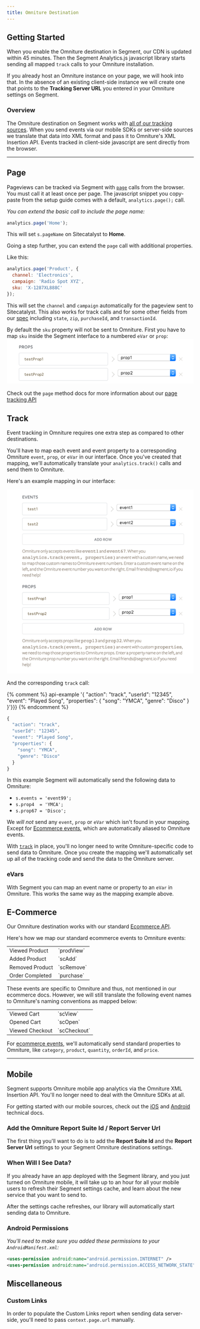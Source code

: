 ```yaml
---
title: Omniture Destination
---
```



## Getting Started

When you enable the Omniture destination in Segment, our CDN is updated within 45 minutes. Then the Segment Analytics.js javascript library starts sending all mapped `track` calls to your Omniture installation.

If you already host an Omniture instance on your page, we will hook into that. In the absence of an existing client-side instance we will create one that points to the **Tracking Server URL** you entered in your Omniture settings on Segment.


### Overview

The Omniture destination on Segment works with [all of our tracking sources](/docs/connections/sources/). When you send events via our mobile SDKs or server-side sources we translate that data into XML format and pass it to Omniture's XML Insertion API. Events tracked in client-side javascript are sent directly from the browser.

- - -

## Page

Pageviews can be tracked via Segment with [`page`](/docs/connections/spec/page/) calls from the browser. You must call it at least once per page. The javascript snippet you copy-paste from the setup guide comes with a default, `analytics.page();` call.

*You can extend the basic call to include the page name:*

```javascript
analytics.page('Home');
```

This will set `s.pageName` on Sitecatalyst to **Home**.

Going a step further, you can extend the `page` call with additional properties.

Like this:

```javascript
analytics.page('Product', {
  channel: 'Electronics',
  campaign: 'Radio Spot XYZ',
  sku: 'X-1287XL888C'
});
```

This will set the `channel` and `campaign` automatically for the pageview sent to Sitecatalyst. This also works for track calls and for some other fields from our [spec](/docs/connections/spec/common/#structure) including `state`, `zip`, `purchaseId`, and `transactionId`.

By default the `sku` property will not be sent to Omniture. First you have to map `sku` inside the Segment interface to a numbered `eVar` or `prop`:
![](images/omnitureprops.png)

Check out the `page` method docs for more information about our [page tracking API](/docs/connections/spec/page/)

## Track

Event tracking in Omniture requires one extra step as compared to other destinations.

You'll have to map each event and event property to a corresponding Omniture `event`, `prop`, or `eVar` in our interface. Once you've created that mapping, we'll automatically translate your `analytics.track()` calls and send them to Omniture.

Here's an example mapping in our interface:

![omnigure segment mapping example](images/omnituretrackprops.png)

And the corresponding `track` call:

{% comment %} api-example '{
  "action": "track",
  "userId": "12345",
  "event": "Played Song",
  "properties": {
    "song": "YMCA",
    "genre": "Disco"
  }
}'}}} {% endcomment %}

```js
{
  "action": "track",
  "userId": "12345",
  "event": "Played Song",
  "properties": {
    "song": "YMCA",
    "genre": "Disco"
  }
}
```

In this example Segment will automatically send the following data to Omniture:

- `s.events = 'event99';`
- `s.prop4  = 'YMCA';`
- `s.prop67 = 'Disco';`


We _will not_ send any `event`, `prop` or `eVar` which isn't found in your mapping. Except for [Ecommerce events](#e-commerce), which are automatically aliased to Omniture events.

With [`track`](/docs/connections/spec/track) in place, you'll no longer need to write Omniture-specific code to send data to Omniture. Once you create the mapping we'll automatically set up all of the tracking code and send the data to the Omniture server.

### eVars

With Segment you can map an event name or property to an  `eVar` in Omniture. This works the same way as the mapping example above.

## E-Commerce

Our Omniture destination works with our standard [Ecommerce API](/docs/connections/spec/ecommerce/v2/).

Here's how we map our standard ecommerce events to Omniture events:

<table>
  <tr>
    <td>Viewed Product</td>
    <td>`prodView`</td>
  </tr>
  <tr>
    <td>Added Product</td>
    <td>`scAdd`</td>
  </tr>
  <tr>
    <td>Removed Product</td>
    <td>`scRemove`</td>
  </tr>
  <tr>
    <td>Order Completed</td>
    <td>`purchase`</td>
  </tr>
</table>

These events are specific to Omniture and thus, not mentioned in our ecommerce docs. However, we will still translate the following event names to Omniture's naming conventions as mapped below:

<table>
  <tr>
    <td>Viewed Cart</td>
    <td>`scView`</td>
  </tr>
  <tr>
    <td>Opened Cart</td>
    <td>`scOpen`</td>
  </tr>
  <tr>
    <td>Viewed Checkout</td>
    <td>`scCheckout`</td>
  </tr>
</table>

For [ecommerce events](#e-commerce), we'll automatically send standard properties to Omniture, like `category`, `product`, `quantity`, `orderId`, and `price`.

- - -

## Mobile

Segment supports Omniture mobile app analytics via the Omniture XML Insertion API. You'll no longer need to deal with the Omniture SDKs at all.

For getting started with our mobile sources, check out the [iOS](/docs/connections/sources/catalog/libraries/mobile/ios) and [Android](/docs/connections/sources/catalog/libraries/mobile/android) technical docs.


### Add the Omniture Report Suite Id / Report Server Url

The first thing you'll want to do is to add the **Report Suite Id** and the **Report Server Url** settings to your Segment Omniture destinations settings.


### When Will I See Data?

If you already have an app deployed with the Segment library, and you just turned on Omniture mobile, it will take up to an hour for all your mobile users to refresh their Segment settings cache, and learn about the new service that you want to send to.

After the settings cache refreshes, our library will automatically start sending data to Omniture.


### Android Permissions

*You'll need to make sure you added these permissions to your `AndroidManifest.xml`:*

```xml
<uses-permission android:name="android.permission.INTERNET" />
<uses-permission android:name="android.permission.ACCESS_NETWORK_STATE" />
```

## Miscellaneous

### Custom Links

In order to populate the Custom Links report when sending data server-side, you'll need to pass `context.page.url` manually.

